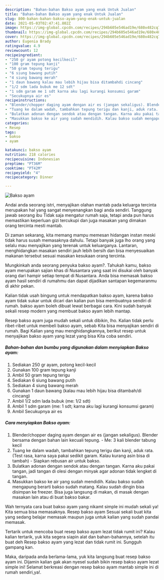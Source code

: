 ```yaml
---
description: "Bahan-bahan Bakso ayam yang enak Untuk Jualan"
title: "Bahan-bahan Bakso ayam yang enak Untuk Jualan"
slug: 800-bahan-bahan-bakso-ayam-yang-enak-untuk-jualan
date: 2021-05-03T02:47:41.802Z
image: https://img-global.cpcdn.com/recipes/294b605e546ad19e/680x482cq70/bakso-ayam-foto-resep-utama.jpg
thumbnail: https://img-global.cpcdn.com/recipes/294b605e546ad19e/680x482cq70/bakso-ayam-foto-resep-utama.jpg
cover: https://img-global.cpcdn.com/recipes/294b605e546ad19e/680x482cq70/bakso-ayam-foto-resep-utama.jpg
author: Eugenia Brady
ratingvalue: 4.9
reviewcount: 12
recipeingredient:
- "250 gr ayam potong kecilkecil"
- "100 gram tepung kanji"
- "50 gram tepung terigu"
- "6 siung bawang putih"
- "4 siung bawang merah"
- "1 daun bawang kalau mau lebih hijau bisa ditambahdi cincang"
- "1/2 sdm lada bubuk me 12 sdt"
- "1 sdm garam me 1 sdt karna aku lagi kurangi konsumsi garam"
- "Secukupnya air es"
recipeinstructions:
- "Blender/chopper daging ayam dengan air es (jangan sekaligus). Blender bersama dengan bahan lain kecuali tepung.  Me: 3 kali blender tabung kecil"
- "Tuang ke dalam wadah, tambahkan tepung terigu dan kanji, aduk rata. (Test rasa, karna saya pakai sedikit garam. Kalau kurang asin bisa di tambah) Siapkan rebusan air untuk bakso."
- "Bulatkan adonan dengan sendok atau dengan tangan. Karna aku pakai tangan, jadi tangan di olesi dengan minyak agar adonan tidak lengket di tangan."
- "Masukkan bakso ke air yang sudah mendidih. Kalau bakso sudah mengapung berarti bakso sudah matang. Kalau sudah dingin bisa disimpan ke freezer. Bisa juga langsung di makan, di masak dengan masakan lain atau di buat bakso bakar."
categories:
- Resep
tags:
- bakso
- ayam

katakunci: bakso ayam 
nutrition: 218 calories
recipecuisine: Indonesian
preptime: "PT36M"
cooktime: "PT42M"
recipeyield: "4"
recipecategory: Dinner

---
```



![Bakso ayam](https://img-global.cpcdn.com/recipes/294b605e546ad19e/680x482cq70/bakso-ayam-foto-resep-utama.jpg)

Andai anda seorang istri, menyajikan olahan mantab pada keluarga tercinta merupakan hal yang sangat menyenangkan bagi anda sendiri. Tanggung jawab seorang ibu Tidak saja mengatur rumah saja, tetapi anda pun harus memastikan keperluan gizi tercukupi dan juga masakan yang dimakan orang tercinta mesti mantab.

Di zaman  sekarang, kita memang mampu memesan hidangan instan meski tidak harus susah memasaknya dahulu. Tetapi banyak juga lho orang yang selalu mau menyajikan yang terenak untuk keluarganya. Lantaran, menghidangkan masakan sendiri jauh lebih bersih dan bisa menyesuaikan makanan tersebut sesuai masakan kesukaan orang tercinta. 



Mungkinkah anda seorang penyuka bakso ayam?. Tahukah kamu, bakso ayam merupakan sajian khas di Nusantara yang saat ini disukai oleh banyak orang dari hampir setiap tempat di Nusantara. Anda bisa memasak bakso ayam hasil sendiri di rumahmu dan dapat dijadikan santapan kegemaranmu di akhir pekan.

Kalian tidak usah bingung untuk mendapatkan bakso ayam, karena bakso ayam tidak sukar untuk dicari dan kalian pun bisa membuatnya sendiri di rumah. bakso ayam boleh dibuat lewat berbagai cara. Kini sudah banyak sekali resep modern yang membuat bakso ayam lebih mantap.

Resep bakso ayam juga mudah sekali untuk dibikin, lho. Kalian tidak perlu ribet-ribet untuk membeli bakso ayam, sebab Kita bisa menyajikan sendiri di rumah. Bagi Kalian yang mau menghidangkannya, berikut resep untuk menyajikan bakso ayam yang lezat yang bisa Kita coba sendiri.

<!--inarticleads1-->

##### Bahan-bahan dan bumbu yang digunakan dalam menyiapkan Bakso ayam:

1. Sediakan 250 gr ayam, potong kecil-kecil
1. Gunakan 100 gram tepung kanji
1. Ambil 50 gram tepung terigu
1. Sediakan 6 siung bawang putih
1. Sediakan 4 siung bawang merah
1. Gunakan 1 daun bawang (kalau mau lebih hijau bisa ditambah/di cincang)
1. Ambil 1/2 sdm lada bubuk (me: 1/2 sdt)
1. Ambil 1 sdm garam (me: 1 sdt; karna aku lagi kurangi konsumsi garam)
1. Ambil Secukupnya air es




<!--inarticleads2-->

##### Cara menyiapkan Bakso ayam:

1. Blender/chopper daging ayam dengan air es (jangan sekaligus). Blender bersama dengan bahan lain kecuali tepung.  - Me: 3 kali blender tabung kecil
1. Tuang ke dalam wadah, tambahkan tepung terigu dan kanji, aduk rata. (Test rasa, karna saya pakai sedikit garam. Kalau kurang asin bisa di tambah) - Siapkan rebusan air untuk bakso.
1. Bulatkan adonan dengan sendok atau dengan tangan. Karna aku pakai tangan, jadi tangan di olesi dengan minyak agar adonan tidak lengket di tangan.
1. Masukkan bakso ke air yang sudah mendidih. Kalau bakso sudah mengapung berarti bakso sudah matang. Kalau sudah dingin bisa disimpan ke freezer. Bisa juga langsung di makan, di masak dengan masakan lain atau di buat bakso bakar.




Wah ternyata cara buat bakso ayam yang nikamt simple ini mudah sekali ya! Kita semua bisa memasaknya. Resep bakso ayam Sesuai sekali buat kita yang sedang belajar memasak maupun juga untuk kalian yang sudah pandai memasak.

Tertarik untuk mencoba buat resep bakso ayam lezat tidak rumit ini? Kalau kalian tertarik, yuk kita segera siapin alat dan bahan-bahannya, setelah itu buat deh Resep bakso ayam yang lezat dan tidak rumit ini. Sungguh gampang kan. 

Maka, daripada anda berlama-lama, yuk kita langsung buat resep bakso ayam ini. Dijamin kalian gak akan nyesel sudah bikin resep bakso ayam lezat simple ini! Selamat berkreasi dengan resep bakso ayam mantab simple ini di rumah sendiri,ya!.

